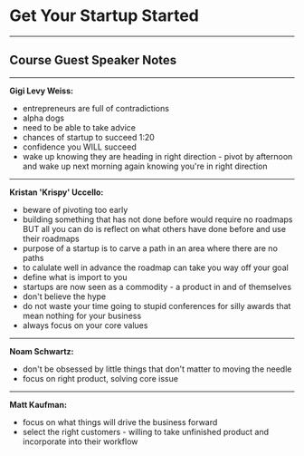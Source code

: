 # Get Your Startup Started
****
## Course Guest Speaker Notes
****
**Gigi Levy Weiss:**
* entrepreneurs are full of contradictions
* alpha dogs
* need to be able to take advice
* chances of startup to succeed 1:20
* confidence you WILL succeed
* wake up knowing they are heading in right direction - pivot by afternoon and wake up next morning again knowing you're in right direction
****
**Kristan 'Krispy' Uccello:**
* beware of pivoting too early
* building something that has not done before would require no roadmaps BUT all you can do is reflect on what others have done before and use their roadmaps
* purpose of a startup is to carve a path in an area where there are no paths
* to calulate well in advance the roadmap can take you way off your goal
* define what is import to you
* startups are now seen as a commodity - a product in and of themselves
* don't believe the hype
* do not waste your time going to stupid conferences for silly awards that mean nothing for your business
* always focus on your core values
****
**Noam Schwartz:**
* don't be obsessed by little things that don't matter to moving the needle
* focus on right product, solving core issue
****
**Matt Kaufman:**
* focus on what things will drive the business forward
* select the right customers - willing to take unfinished product and incorporate into their workflow
